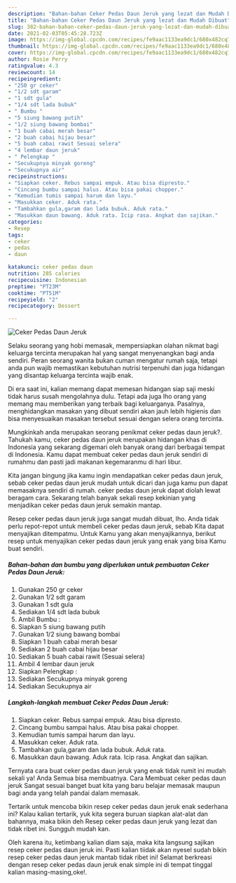 ```yaml
---
description: "Bahan-bahan Ceker Pedas Daun Jeruk yang lezat dan Mudah Dibuat"
title: "Bahan-bahan Ceker Pedas Daun Jeruk yang lezat dan Mudah Dibuat"
slug: 382-bahan-bahan-ceker-pedas-daun-jeruk-yang-lezat-dan-mudah-dibuat
date: 2021-02-03T05:45:28.723Z
image: https://img-global.cpcdn.com/recipes/fe9aac1133ea9dc1/680x482cq70/ceker-pedas-daun-jeruk-foto-resep-utama.jpg
thumbnail: https://img-global.cpcdn.com/recipes/fe9aac1133ea9dc1/680x482cq70/ceker-pedas-daun-jeruk-foto-resep-utama.jpg
cover: https://img-global.cpcdn.com/recipes/fe9aac1133ea9dc1/680x482cq70/ceker-pedas-daun-jeruk-foto-resep-utama.jpg
author: Rosie Perry
ratingvalue: 4.3
reviewcount: 14
recipeingredient:
- "250 gr ceker"
- "1/2 sdt garam"
- "1 sdt gula"
- "1/4 sdt lada bubuk"
- " Bumbu "
- "5 siung bawang putih"
- "1/2 siung bawang bombai"
- "1 buah cabai merah besar"
- "2 buah cabai hijau besar"
- "5 buah cabai rawit Sesuai selera"
- "4 lembar daun jeruk"
- " Pelengkap "
- "Secukupnya minyak goreng"
- "Secukupnya air"
recipeinstructions:
- "Siapkan ceker. Rebus sampai empuk. Atau bisa dipresto."
- "Cincang bumbu sampai halus. Atau bisa pakai chopper."
- "Kemudian tumis sampai harum dan layu."
- "Masukkan ceker. Aduk rata."
- "Tambahkan gula,garam dan lada bubuk. Aduk rata."
- "Masukkan daun bawang. Aduk rata. Icip rasa. Angkat dan sajikan."
categories:
- Resep
tags:
- ceker
- pedas
- daun

katakunci: ceker pedas daun 
nutrition: 285 calories
recipecuisine: Indonesian
preptime: "PT23M"
cooktime: "PT51M"
recipeyield: "2"
recipecategory: Dessert

---
```



![Ceker Pedas Daun Jeruk](https://img-global.cpcdn.com/recipes/fe9aac1133ea9dc1/680x482cq70/ceker-pedas-daun-jeruk-foto-resep-utama.jpg)

Selaku seorang yang hobi memasak, mempersiapkan olahan nikmat bagi keluarga tercinta merupakan hal yang sangat menyenangkan bagi anda sendiri. Peran seorang  wanita bukan cuman mengatur rumah saja, tetapi anda pun wajib memastikan kebutuhan nutrisi terpenuhi dan juga hidangan yang disantap keluarga tercinta wajib enak.

Di era  saat ini, kalian memang dapat memesan hidangan siap saji meski tidak harus susah mengolahnya dulu. Tetapi ada juga lho orang yang memang mau memberikan yang terbaik bagi keluarganya. Pasalnya, menghidangkan masakan yang dibuat sendiri akan jauh lebih higienis dan bisa menyesuaikan masakan tersebut sesuai dengan selera orang tercinta. 



Mungkinkah anda merupakan seorang penikmat ceker pedas daun jeruk?. Tahukah kamu, ceker pedas daun jeruk merupakan hidangan khas di Indonesia yang sekarang digemari oleh banyak orang dari berbagai tempat di Indonesia. Kamu dapat membuat ceker pedas daun jeruk sendiri di rumahmu dan pasti jadi makanan kegemaranmu di hari libur.

Kita jangan bingung jika kamu ingin mendapatkan ceker pedas daun jeruk, sebab ceker pedas daun jeruk mudah untuk dicari dan juga kamu pun dapat memasaknya sendiri di rumah. ceker pedas daun jeruk dapat diolah lewat beragam cara. Sekarang telah banyak sekali resep kekinian yang menjadikan ceker pedas daun jeruk semakin mantap.

Resep ceker pedas daun jeruk juga sangat mudah dibuat, lho. Anda tidak perlu repot-repot untuk membeli ceker pedas daun jeruk, sebab Kita dapat menyajikan ditempatmu. Untuk Kamu yang akan menyajikannya, berikut resep untuk menyajikan ceker pedas daun jeruk yang enak yang bisa Kamu buat sendiri.

<!--inarticleads1-->

##### Bahan-bahan dan bumbu yang diperlukan untuk pembuatan Ceker Pedas Daun Jeruk:

1. Gunakan 250 gr ceker
1. Gunakan 1/2 sdt garam
1. Gunakan 1 sdt gula
1. Sediakan 1/4 sdt lada bubuk
1. Ambil  Bumbu :
1. Siapkan 5 siung bawang putih
1. Gunakan 1/2 siung bawang bombai
1. Siapkan 1 buah cabai merah besar
1. Sediakan 2 buah cabai hijau besar
1. Sediakan 5 buah cabai rawit (Sesuai selera)
1. Ambil 4 lembar daun jeruk
1. Siapkan  Pelengkap :
1. Sediakan Secukupnya minyak goreng
1. Sediakan Secukupnya air




<!--inarticleads2-->

##### Langkah-langkah membuat Ceker Pedas Daun Jeruk:

1. Siapkan ceker. Rebus sampai empuk. Atau bisa dipresto.
1. Cincang bumbu sampai halus. Atau bisa pakai chopper.
1. Kemudian tumis sampai harum dan layu.
1. Masukkan ceker. Aduk rata.
1. Tambahkan gula,garam dan lada bubuk. Aduk rata.
1. Masukkan daun bawang. Aduk rata. Icip rasa. Angkat dan sajikan.




Ternyata cara buat ceker pedas daun jeruk yang enak tidak rumit ini mudah sekali ya! Anda Semua bisa membuatnya. Cara Membuat ceker pedas daun jeruk Sangat sesuai banget buat kita yang baru belajar memasak maupun bagi anda yang telah pandai dalam memasak.

Tertarik untuk mencoba bikin resep ceker pedas daun jeruk enak sederhana ini? Kalau kalian tertarik, yuk kita segera buruan siapkan alat-alat dan bahannya, maka bikin deh Resep ceker pedas daun jeruk yang lezat dan tidak ribet ini. Sungguh mudah kan. 

Oleh karena itu, ketimbang kalian diam saja, maka kita langsung sajikan resep ceker pedas daun jeruk ini. Pasti kalian tiidak akan nyesel sudah bikin resep ceker pedas daun jeruk mantab tidak ribet ini! Selamat berkreasi dengan resep ceker pedas daun jeruk enak simple ini di tempat tinggal kalian masing-masing,oke!.


